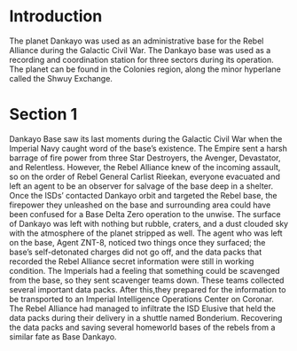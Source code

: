 # Introduction

The planet Dankayo was used as an administrative base for the Rebel Alliance during the Galactic Civil War.
The Dankayo base was used as a recording and coordination station for three sectors during its operation.
The planet can be found in the Colonies region, along the minor hyperlane called the Shwuy Exchange.

# Section 1

Dankayo Base saw its last moments during the Galactic Civil War when the Imperial Navy caught word of the base’s existence.
The Empire sent a harsh barrage of fire power from three Star Destroyers, the Avenger, Devastator, and Relentless.
However, the Rebel Alliance knew of the incoming assault, so on the order of Rebel General Carlist Rieekan, everyone evacuated and left an agent to be an observer for salvage of the base deep in a shelter.
Once the ISDs’ contacted Dankayo orbit and targeted the Rebel base, the firepower they unleashed on the base and surrounding area could have been confused for a Base Delta Zero operation to the unwise.
The surface of Dankayo was left with nothing but rubble, craters, and a dust clouded sky with the atmosphere of the planet stripped as well.
The agent who was left on the base, Agent ZNT-8, noticed two things once they surfaced; the base’s self-detonated charges did not go off, and the data packs that recorded the Rebel Alliance secret information were still in working condition.
The Imperials had a feeling that something could be scavenged from the base, so they sent scavenger teams down.
These teams collected several important data packs.
After this,they prepared for the information to be transported to an Imperial Intelligence Operations Center on Coronar.
The Rebel Alliance had managed to infiltrate the ISD Elusive that held the data packs during their delivery in a shuttle named Bonderium.
Recovering the data packs and saving several homeworld bases of the rebels from a similar fate as Base Dankayo.
